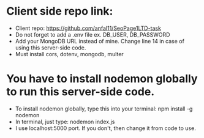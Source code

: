 # Client side repo link: 

- Client repo: https://github.com/anfal11/SeoPage1LTD-task
- Do not forget to add a .env file ex. DB_USER, DB_PASSWORD
- Add your MongoDB URL instead of mine. Change line 14 in case of using this server-side code.
- Must install cors, dotenv, mongodb, multer

# You have to install nodemon globally to run this server-side code.

- To install nodemon globally, type this into your terminal: npm install -g nodemon
- In terminal, just type: nodemon index.js
- I use localhost:5000 port. If you don't, then change it from code to use.


